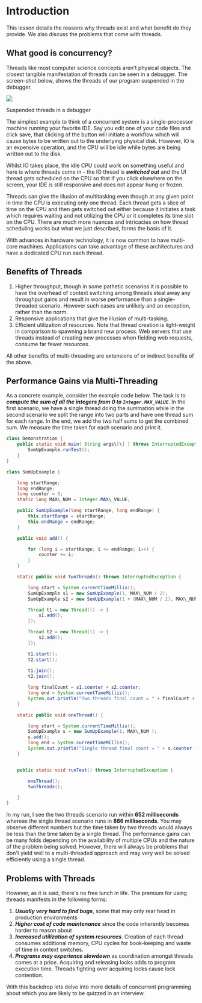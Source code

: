 # Introduction

This lesson details the reasons why threads exist and what benefit do they provide. We also discuss the problems that come with threads.


## What good is concurrency?

Threads like most computer science concepts aren't physical objects. The closest tangible manifestation of threads can be seen in a debugger. The screen-shot below, shows the threads of our program suspended in the debugger.

![](https://www.educative.io/api/collection/5307417243942912/5707702298738688/page/5668600916475904/image/5743114304094208.png)

Suspended threads in a debugger

The simplest example to think of a concurrent system is a single-processor machine running your favorite IDE. Say you edit one of your code files and click save, that clicking of the button will initiate a workflow which will cause bytes to be written out to the underlying physical disk. However, IO is an expensive operation, and the CPU will be idle while bytes are being written out to the disk.

Whilst IO takes place, the idle CPU could work on something useful and here is where threads come in - the IO thread is **_switched out_** and the UI thread gets scheduled on the CPU so that if you click elsewhere on the screen, your IDE is still responsive and does not appear hung or frozen.

Threads can give the illusion of multitasking even though at any given point in time the CPU is executing only one thread. Each thread gets a slice of time on the CPU and then gets switched out either because it initiates a task which requires waiting and not utilizing the CPU or it completes its time slot on the CPU. There are much more nuances and intricacies on how thread scheduling works but what we just described, forms the basis of it.

With advances in hardware technology, it is now common to have multi-core machines. Applications can take advantage of these architectures and have a dedicated CPU run each thread.

## Benefits of Threads

1.  Higher throughput, though in some pathetic scenarios it is possible to have the overhead of context switching among threads steal away any throughput gains and result in worse performance than a single-threaded scenario. However such cases are unlikely and an exception, rather than the norm.
2.  Responsive applications that give the illusion of multi-tasking.
3.  Efficient utilization of resources. Note that thread creation is light-weight in comparison to spawning a brand new process. Web servers that use threads instead of creating new processes when fielding web requests, consume far fewer resources.

All other benefits of multi-threading are extensions of or indirect benefits of the above.

## Performance Gains via Multi-Threading

As a concrete example, consider the example code below. The task is to **_compute the sum of all the integers from 0 to `Integer.MAX_VALUE`_**. In the first scenario, we have a single thread doing the summation while in the second scenario we split the range into two parts and have one thread sum for each range. In the end, we add the two half sums to get the combined sum. We measure the time taken for each scenario and print it.

```java
class Demonstration {
    public static void main( String args\[\] ) throws InterruptedException {
        SumUpExample.runTest();
    }
}

class SumUpExample {

    long startRange;
    long endRange;
    long counter = 0;
    static long MAX\_NUM = Integer.MAX\_VALUE;

    public SumUpExample(long startRange, long endRange) {
        this.startRange = startRange;
        this.endRange = endRange;
    }

    public void add() {

        for (long i = startRange; i <= endRange; i++) {
            counter += i;
        }
    }

    static public void twoThreads() throws InterruptedException {

        long start = System.currentTimeMillis();
        SumUpExample s1 = new SumUpExample(1, MAX\_NUM / 2);
        SumUpExample s2 = new SumUpExample(1 + (MAX\_NUM / 2), MAX\_NUM);

        Thread t1 = new Thread(() -> {
            s1.add();
        });

        Thread t2 = new Thread(() -> {
            s2.add();
        });

        t1.start();
        t2.start();
        
        t1.join();
        t2.join();

        long finalCount = s1.counter + s2.counter;
        long end = System.currentTimeMillis();
        System.out.println("Two threads final count = " + finalCount + " took " + (end - start));
    }

    static public void oneThread() {

        long start = System.currentTimeMillis();
        SumUpExample s = new SumUpExample(1, MAX\_NUM );
        s.add();
        long end = System.currentTimeMillis();
        System.out.println("Single thread final count = " + s.counter + " took " + (end - start));
    }


    public static void runTest() throws InterruptedException {

        oneThread();
        twoThreads();

    }
}


```

In my run, I see the two threads scenario run within **652 milliseconds** whereas the single thread scenario runs in **886 milliseconds**. You may observe different numbers but the time taken by two threads would always be less than the time taken by a single thread. The performance gains can be many folds depending on the availability of multiple CPUs and the nature of the problem being solved. However, there will always be problems that don't yield well to a multi-threaded approach and may very well be solved efficiently using a single thread.

## Problems with Threads

However, as it is said, there's no free lunch in life. The premium for using threads manifests in the following forms:

1.  **_Usually very hard to find bugs_**, some that may only rear head in production environments
2.  **_Higher cost of code maintenance_** since the code inherently becomes harder to reason about
3.  **_Increased utilization of system resources_**. Creation of each thread consumes additional memory, CPU cycles for book-keeping and waste of time in context switches.
4.  **_Programs may experience slowdown_** as coordination amongst threads comes at a price. Acquiring and releasing locks adds to program execution time. Threads fighting over acquiring locks cause lock contention.

With this backdrop lets delve into more details of concurrent programming about which you are likely to be quizzed in an interview.

